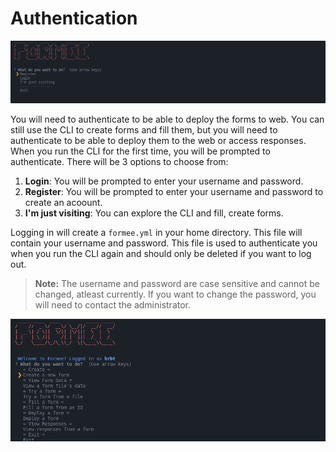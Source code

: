 # Authentication

![Authentication Prompt](../docs_assets/images/screenshots/1-Formee.png)

You will need to authenticate to be able to deploy the forms to web. You can still use the CLI to create forms and fill them, but you will need to authenticate to be able to deploy them to the web or access responses. When you run the CLI for the first time, you will be prompted to authenticate. There will be 3 options to choose from:

1. **Login**: You will be prompted to enter your username and password.
2. **Register**: You will be prompted to enter your username and password to create an acoount.
3. **I'm just visiting**: You can explore the CLI and fill, create forms.

Logging in will create a `formee.yml` in your home directory. This file will contain your username and password. This file is used to authenticate you when you run the CLI again and should only be deleted if you want to log out.

> **Note:** The username and password are case sensitive and cannot be changed, atleast currently. If you want to change the password, you will need to contact the administrator.

![After Login](../docs_assets/images/screenshots/2-Formee.png)